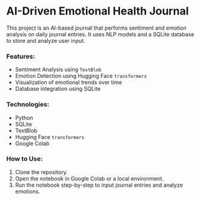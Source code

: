 # AI-Driven Emotional Health Journal

This project is an AI-based journal that performs sentiment and emotion analysis on daily journal entries. It uses NLP models and a SQLite database to store and analyze user input.

### Features:
- Sentiment Analysis using `TextBlob`
- Emotion Detection using Hugging Face `transformers`
- Visualization of emotional trends over time
- Database integration using SQLite

### Technologies:
- Python
- SQLite
- TextBlob
- Hugging Face `transformers`
- Google Colab

### How to Use:
1. Clone the repository.
2. Open the notebook in Google Colab or a local environment.
3. Run the notebook step-by-step to input journal entries and analyze emotions.
